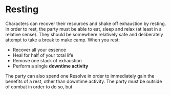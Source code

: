 # Resting
Characters can recover their resources and shake off exhaustion by resting. In order to rest, the party must be able to eat, sleep and relax (at least in a relative sense). They should be somewhere relatively safe and deliberately attempt to take a break to make camp. When you rest:
* Recover all your essence
* Heal for half of your total life
* Remove one stack of exhaustion
* Perform a single **downtime activity**

The party can also spend one Resolve in order to immediately gain the benefits of a rest, other than downtime activity. The party must be outside of combat in order to do so, but 
